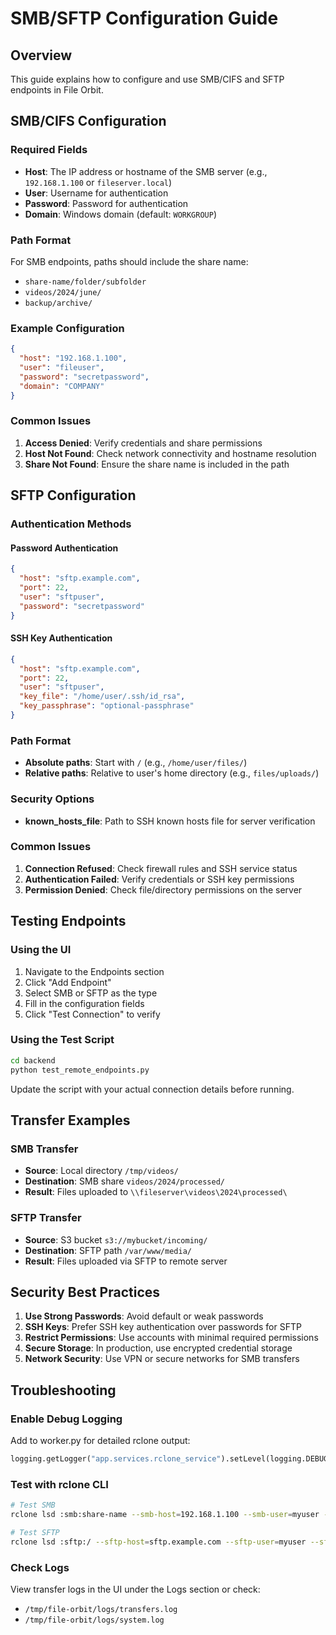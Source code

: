 # SMB/SFTP Configuration Guide

## Overview
This guide explains how to configure and use SMB/CIFS and SFTP endpoints in File Orbit.

## SMB/CIFS Configuration

### Required Fields
- **Host**: The IP address or hostname of the SMB server (e.g., `192.168.1.100` or `fileserver.local`)
- **User**: Username for authentication
- **Password**: Password for authentication
- **Domain**: Windows domain (default: `WORKGROUP`)

### Path Format
For SMB endpoints, paths should include the share name:
- `share-name/folder/subfolder`
- `videos/2024/june/`
- `backup/archive/`

### Example Configuration
```json
{
  "host": "192.168.1.100",
  "user": "fileuser",
  "password": "secretpassword",
  "domain": "COMPANY"
}
```

### Common Issues
1. **Access Denied**: Verify credentials and share permissions
2. **Host Not Found**: Check network connectivity and hostname resolution
3. **Share Not Found**: Ensure the share name is included in the path

## SFTP Configuration

### Authentication Methods

#### Password Authentication
```json
{
  "host": "sftp.example.com",
  "port": 22,
  "user": "sftpuser",
  "password": "secretpassword"
}
```

#### SSH Key Authentication
```json
{
  "host": "sftp.example.com",
  "port": 22,
  "user": "sftpuser",
  "key_file": "/home/user/.ssh/id_rsa",
  "key_passphrase": "optional-passphrase"
}
```

### Path Format
- **Absolute paths**: Start with `/` (e.g., `/home/user/files/`)
- **Relative paths**: Relative to user's home directory (e.g., `files/uploads/`)

### Security Options
- **known_hosts_file**: Path to SSH known hosts file for server verification

### Common Issues
1. **Connection Refused**: Check firewall rules and SSH service status
2. **Authentication Failed**: Verify credentials or SSH key permissions
3. **Permission Denied**: Check file/directory permissions on the server

## Testing Endpoints

### Using the UI
1. Navigate to the Endpoints section
2. Click "Add Endpoint"
3. Select SMB or SFTP as the type
4. Fill in the configuration fields
5. Click "Test Connection" to verify

### Using the Test Script
```bash
cd backend
python test_remote_endpoints.py
```

Update the script with your actual connection details before running.

## Transfer Examples

### SMB Transfer
- **Source**: Local directory `/tmp/videos/`
- **Destination**: SMB share `videos/2024/processed/`
- **Result**: Files uploaded to `\\fileserver\videos\2024\processed\`

### SFTP Transfer
- **Source**: S3 bucket `s3://mybucket/incoming/`
- **Destination**: SFTP path `/var/www/media/`
- **Result**: Files uploaded via SFTP to remote server

## Security Best Practices

1. **Use Strong Passwords**: Avoid default or weak passwords
2. **SSH Keys**: Prefer SSH key authentication over passwords for SFTP
3. **Restrict Permissions**: Use accounts with minimal required permissions
4. **Secure Storage**: In production, use encrypted credential storage
5. **Network Security**: Use VPN or secure networks for SMB transfers

## Troubleshooting

### Enable Debug Logging
Add to worker.py for detailed rclone output:
```python
logging.getLogger("app.services.rclone_service").setLevel(logging.DEBUG)
```

### Test with rclone CLI
```bash
# Test SMB
rclone lsd :smb:share-name --smb-host=192.168.1.100 --smb-user=myuser --smb-pass=mypass

# Test SFTP
rclone lsd :sftp:/ --sftp-host=sftp.example.com --sftp-user=myuser --sftp-pass=mypass
```

### Check Logs
View transfer logs in the UI under the Logs section or check:
- `/tmp/file-orbit/logs/transfers.log`
- `/tmp/file-orbit/logs/system.log`